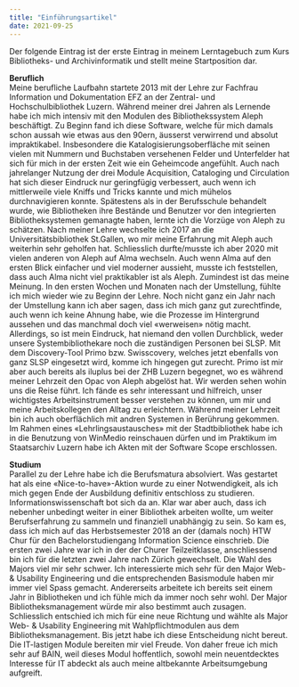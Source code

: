 ```yaml
---
title: "Einführungsartikel" 
date: 2021-09-25
---
```


Der folgende Eintrag ist der erste Eintrag in meinem Lerntagebuch zum Kurs Bibliotheks- und Archivinformatik und stellt meine Startposition dar. 

**Beruflich** <br>
Meine berufliche Laufbahn startete 2013 mit der Lehre zur Fachfrau Information und Dokumentation EFZ an der Zentral- und Hochschulbibliothek Luzern. Während meiner drei Jahren als Lernende habe ich mich intensiv mit den Modulen des Bibliothekssystem Aleph beschäftigt. Zu Beginn fand ich diese Software, welche für mich damals schon aussah wie etwas aus den 90ern, äusserst verwirrend und absolut impraktikabel. Insbesondere die Katalogisierungsoberfläche mit seinen vielen mit Nummern und Buchstaben versehenen Felder und Unterfelder hat sich für mich in der ersten Zeit wie ein Geheimcode angefühlt. Auch nach jahrelanger Nutzung der drei Module Acquisition, Cataloging und Circulation hat sich dieser Eindruck nur geringfügig verbessert, auch wenn ich mittlerweile viele Kniffs und Tricks kannte und mich mühelos durchnavigieren konnte. Spätestens als in der Berufsschule behandelt wurde, wie Bibliotheken ihre Bestände und Benutzer vor den integrierten Bibliotheksystemen gemanagte haben, lernte ich die Vorzüge von Aleph zu schätzen. Nach meiner Lehre wechselte ich 2017 an die Universitätsbibliothek St.Gallen, wo mir meine Erfahrung mit Aleph auch weiterhin sehr geholfen hat. Schliesslich durfte/musste ich aber 2020 mit vielen anderen von Aleph auf Alma wechseln. Auch wenn Alma auf den ersten Blick einfacher und viel moderner aussieht, musste ich feststellen, dass auch Alma nicht viel praktikabler ist als Aleph. Zumindest ist das meine Meinung. In den ersten Wochen und Monaten nach der Umstellung, fühlte ich mich wieder wie zu Beginn der Lehre. Noch nicht ganz ein Jahr nach der Umstellung kann ich aber sagen, dass ich mich ganz gut zurechtfinde, auch wenn ich keine Ahnung habe, wie die Prozesse im Hintergrund aussehen und das manchmal doch viel «werweisen» nötig macht. Allerdings, so ist mein Eindruck, hat niemand den vollen Durchblick, weder unsere Systembibliothekare noch die zuständigen Personen bei SLSP. Mit dem Discovery-Tool Primo bzw. Swisscovery, welches jetzt ebenfalls von ganz SLSP eingesetzt wird, komme ich hingegen gut zurecht. Primo ist mir aber auch bereits als iluplus bei der ZHB Luzern begegnet, wo es während meiner Lehrzeit den Opac von Aleph abgelöst hat. Wir werden sehen wohin uns die Reise führt. Ich fände es sehr interessant und hilfreich, unser wichtigstes Arbeitsinstrument besser verstehen zu können, um mir und meine Arbeitskollegen den Alltag zu erleichtern. 
Während meiner Lehrzeit bin ich auch oberflächlich mit andren Systemen in Berührung gekommen. Im Rahmen eines «Lehrlingsaustausches» mit der Stadtbibliothek habe ich in die Benutzung von WinMedio reinschauen dürfen und im Praktikum im Staatsarchiv Luzern habe ich Akten mit der Software Scope erschlossen. 

**Studium** <br>
Parallel zu der Lehre habe ich die Berufsmatura absolviert. Was gestartet hat als eine «Nice-to-have»-Aktion wurde zu einer Notwendigkeit, als ich mich gegen Ende der Ausbildung definitiv entschloss zu studieren. Informationswissenschaft bot sich da an. Klar war aber auch, dass ich nebenher unbedingt weiter in einer Bibliothek arbeiten wollte, um weiter Berufserfahrung zu sammeln und finanziell unabhängig zu sein. So kam es, dass ich mich auf das Herbstsemester 2018 an der (damals noch) HTW Chur für den Bachelorstudiengang Information Science einschrieb. Die ersten zwei Jahre war ich in der der Churer Teilzeitklasse, anschliessend bin ich für die letzten zwei Jahre nach Zürich gewechselt. Die Wahl des Majors viel mir sehr schwer. Ich interessierte mich sehr für den Major Web- & Usability Engineering und die entsprechenden Basismodule haben mir immer viel Spass gemacht. Andererseits arbeitete ich bereits seit einem Jahr in Bibliotheken und ich fühle mich da immer noch sehr wohl. Der Major Bibliotheksmanagement würde mir also bestimmt auch zusagen. Schliesslich entschied ich mich für eine neue Richtung und wählte als Major Web- & Usability Engineering mit Wahlpflichtmodulen aus dem Bibliotheksmanagement. Bis jetzt habe ich diese Entscheidung nicht bereut. Die IT-lastigen Module bereiten mir viel Freude. Von daher freue ich mich sehr auf BAIN, weil dieses Modul hoffentlich, sowohl mein neuentdecktes Interesse für IT abdeckt als auch meine altbekannte Arbeitsumgebung aufgreift. 

